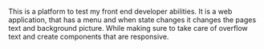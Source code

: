 This is a platform to test my front end developer abilities. It is a web application, that has a menu and when state changes it changes the pages text and background picture. While making sure to take care of overflow text and create components that are responsive. 
